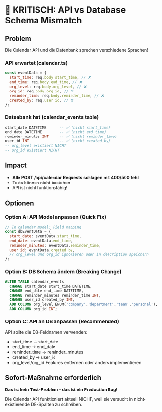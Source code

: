 # 🚨 KRITISCH: API vs Database Schema Mismatch

## Problem

Die Calendar API und die Datenbank sprechen verschiedene Sprachen!

### API erwartet (calendar.ts)

```javascript
const eventData = {
  start_time: req.body.start_time, // ❌
  end_time: req.body.end_time, // ❌
  org_level: req.body.org_level, // ❌
  org_id: req.body.org_id, // ❌
  reminder_time: req.body.reminder_time, // ❌
  created_by: req.user.id, // ❌
};
```

### Datenbank hat (calendar_events table)

```sql
start_date DATETIME      -- ✅ (nicht start_time)
end_date DATETIME        -- ✅ (nicht end_time)
reminder_minutes INT     -- ✅ (nicht reminder_time)
user_id INT              -- ✅ (nicht created_by)
-- org_level existiert NICHT
-- org_id existiert NICHT
```

## Impact

- **Alle POST /api/calendar Requests schlagen mit 400/500 fehl**
- Tests können nicht bestehen
- API ist nicht funktionsfähig!

## Optionen

### Option A: API Model anpassen (Quick Fix)

```javascript
// In calendar model: Field mapping
const dbEventData = {
  start_date: eventData.start_time,
  end_date: eventData.end_time,
  reminder_minutes: eventData.reminder_time,
  user_id: eventData.created_by,
  // org_level und org_id ignorieren oder in description speichern
};
```

### Option B: DB Schema ändern (Breaking Change)

```sql
ALTER TABLE calendar_events
  CHANGE start_date start_time DATETIME,
  CHANGE end_date end_time DATETIME,
  CHANGE reminder_minutes reminder_time INT,
  CHANGE user_id created_by INT,
  ADD COLUMN org_level ENUM('company','department','team','personal'),
  ADD COLUMN org_id INT;
```

### Option C: API an DB anpassen (Recommended)

API sollte die DB-Feldnamen verwenden:

- start_time → start_date
- end_time → end_date
- reminder_time → reminder_minutes
- created_by → user_id
- org_level/org_id Features entfernen oder anders implementieren

## Sofort-Maßnahme erforderlich

**Das ist kein Test-Problem - das ist ein Production Bug!**

Die Calendar API funktioniert aktuell NICHT, weil sie versucht in nicht-existierende DB-Spalten zu schreiben.
